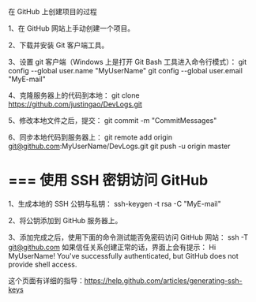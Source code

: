 在 GitHub 上创建项目的过程

1、在 GitHub 网站上手动创建一个项目。

2、下载并安装 Git 客户端工具。

3、设置 git 客户端（Windows 上是打开 Git Bash 工具进入命令行模式）：
git config --global user.name "MyUserName" 
git config --global user.email "MyE-mail" 

4、克隆服务器上的代码到本地：
git clone https://github.com/justingao/DevLogs.git

5、修改本地文件之后，提交：
git commit -m "CommitMessages"

6、同步本地代码到服务器上：
git remote add origin git@github.com:MyUserName/DevLogs.git 
git push -u origin master



===
使用 SSH 密钥访问 GitHub
===
1、生成本地的 SSH 公钥与私钥：
ssh-keygen -t rsa -C "MyE-mail"

2、将公钥添加到 GitHub 服务器上。

3、添加完成之后，使用下面的命令测试能否免密码访问 GitHub 网站：
ssh -T git@github.com
如果信任关系创建正常的话，界面上会有提示：
Hi MyUserName! You've successfully authenticated, but GitHub does not provide shell access.


这个页面有详细的指导：https://help.github.com/articles/generating-ssh-keys

